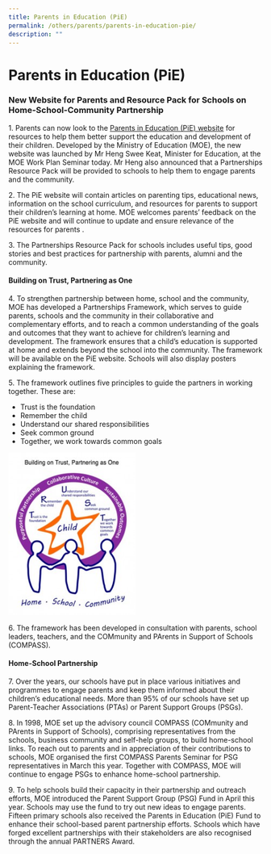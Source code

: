 ```yaml
---
title: Parents in Education (PiE)
permalink: /others/parents/parents-in-education-pie/
description: ""
---
```



# **Parents in Education (PiE)**

### **New Website for Parents and Resource Pack for Schools on Home-School-Community Partnership**

1\. Parents can now look to the [Parents in Education (PiE) website](http://www.moe.gov.sg/parents-in-education/) for resources to help them better support the education and development of their children. Developed by the Ministry of Education (MOE), the new website was launched by Mr Heng Swee Keat, Minister for Education, at the MOE Work Plan Seminar today. Mr Heng also announced that a Partnerships Resource Pack will be provided to schools to help them to engage parents and the community.

2\. The PiE website will contain articles on parenting tips, educational news, information on the school curriculum, and resources for parents to support their children’s learning at home. MOE welcomes parents’ feedback on the PiE website and will continue to update and ensure relevance of the resources for parents .

3\. The Partnerships Resource Pack for schools includes useful tips, good stories and best practices for partnership with parents, alumni and the community.

#### **Building on Trust, Partnering as One**

4\. To strengthen partnership between home, school and the community, MOE has developed a Partnerships Framework, which serves to guide parents, schools and the community in their collaborative and complementary efforts, and to reach a common understanding of the goals and outcomes that they want to achieve for children’s learning and development. The framework ensures that a child’s education is supported at home and extends beyond the school into the community. The framework will be available on the PiE website. Schools will also display posters explaining the framework.

5\. The framework outlines five principles to guide the partners in working together. These are:

*   Trust is the foundation
*   Remember the child
*   Understand our shared responsibilities
*   Seek common ground
*   Together, we work towards common goals


<img src="/images/2012_Parents_ParentsInLearning_Logo.jpg" 
     style="width:50%">
		 
6\. The framework has been developed in consultation with parents, school leaders, teachers, and the COMmunity and PArents in Support of Schools (COMPASS).

#### **Home-School Partnership**

7\. Over the years, our schools have put in place various initiatives and programmes to engage parents and keep them informed about their children’s educational needs. More than 95% of our schools have set up Parent-Teacher Associations (PTAs) or Parent Support Groups (PSGs).

8\. In 1998, MOE set up the advisory council COMPASS (COMmunity and PArents in Support of Schools), comprising representatives from the schools, business community and self-help groups, to build home-school links. To reach out to parents and in appreciation of their contributions to schools, MOE organised the first COMPASS Parents Seminar for PSG representatives in March this year. Together with COMPASS, MOE will continue to engage PSGs to enhance home-school partnership.

9\. To help schools build their capacity in their partnership and outreach efforts, MOE introduced the Parent Support Group (PSG) Fund in April this year. Schools may use the fund to try out new ideas to engage parents. Fifteen primary schools also received the Parents in Education (PiE) Fund to enhance their school-based parent partnership efforts. Schools which have forged excellent partnerships with their stakeholders are also recognised through the annual PARTNERS Award.
